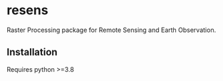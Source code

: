 # resens
Raster Processing package for Remote Sensing and Earth Observation.

## Installation
Requires python >=3.8